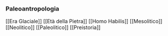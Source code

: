### Paleoantropologia

[[Era Glaciale]]
[[Età della Pietra]]
[[Homo Habilis]]
[[Mesolitico]]
[[Neolitico]]
[[Paleolitico]]
[[Preistoria]]
